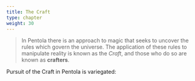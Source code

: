 ```yaml
---
title: The Craft
type: chapter
weight: 30
---
```


> In Pentola there is an approach to magic that seeks to uncover the rules which govern the universe.
> The application of these rules to manipulate reality is known as the _Craft_, and those who do so are known as **crafters**.

Pursuit of the Craft in Pentola is variegated:

